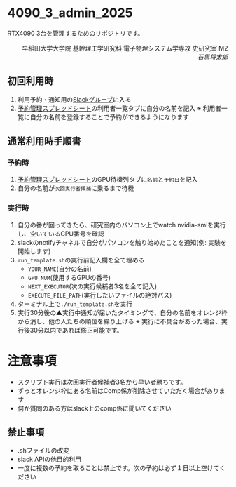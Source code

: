 # 4090_3_admin_2025

RTX4090 3台を管理するためのリポジトリです。

<div style="text-align: right;">
早稲田大学大学院 基幹理工学研究科 電子物理システム学専攻 史研究室 M2 <BR>
<i>石黒将太郎</i>
</div>

## 初回利用時
1. 利用予約・通知用の[Slackグループ](https://join.slack.com/t/shilabgpunotify/shared_invite/zt-35hwn8cdv-uYu_utz~Q0S0zPpvEBri_g)に入る
2. [予約管理スプレッドシート](https://docs.google.com/spreadsheets/d/1oI2zM7loJsN-LNtxFO1VnpVop_PqMW00xR6ty_vYPbA/edit?gid=2081617412#gid=2081617412)の利用者一覧タブに自分の名前を記入
※ 利用者一覧に自分の名前を登録することで予約ができるようになります

## 通常利用時手順書
### 予約時
1. [予約管理スプレッドシート](https://docs.google.com/spreadsheets/d/1oI2zM7loJsN-LNtxFO1VnpVop_PqMW00xR6ty_vYPbA/edit?gid=2081617412#gid=2081617412)のGPU待機列タブに`名前`と`予約日`を記入
2. 自分の名前が`次回実行者候補`に乗るまで待機

### 実行時
1. 自分の番が回ってきたら、研究室内のパソコン上でwatch nvidia-smiを実行し、空いているGPU番号を確認
2. slackのnotifyチャネルで自分がパソコンを触り始めたことを通知(例: 実験を開始します)
3. `run_template.sh`の実行前記入欄を全て埋める
   - `YOUR_NAME`(自分の名前)
   - `GPU_NUM`(使用するGPUの番号)
   - `NEXT_EXECUTOR`(次の実行候補者3名を全て記入)
   - `EXECUTE_FILE_PATH`(実行したいファイルの絶対パス)
4. ターミナル上で`./run_template.sh`を実行
5. 実行30分後の▲実行中通知が届いたタイミングで、自分の名前をオレンジ枠から消し、他の人たちの順位を繰り上げる
※ 実行に不具合があった場合、実行後30分以内であれば修正可能です。

# 注意事項
- スクリプト実行は次回実行者候補者3名から早い者勝ちです。
- ずっとオレンジ枠にある名前はComp係が削除させていただく場合があります
- 何か質問のある方はslack上のcomp係に聞いてください

## 禁止事項
- .shファイルの改変
- slack APIの他目的利用
- 一度に複数の予約を取ることは禁止です。次の予約は必ず１日以上空けてください
